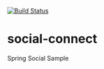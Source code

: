 [![Build Status](https://travis-ci.org/sanlyfang/social-connect.svg?branch=master)](https://travis-ci.org/sanlyfang/social-connect)

social-connect
==============

Spring Social Sample
